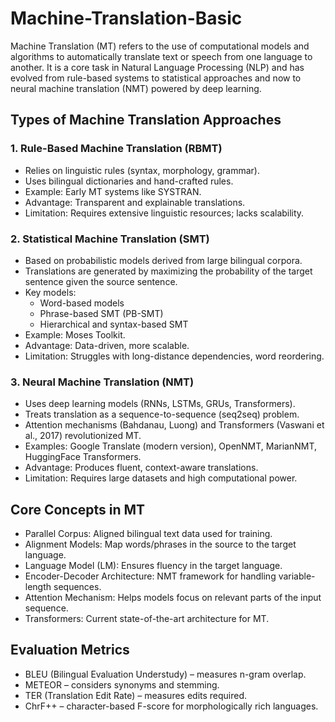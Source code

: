 # Machine-Translation-Basic
Machine Translation (MT) refers to the use of computational models and algorithms to automatically translate text or speech from one language to another. It is a core task in Natural Language Processing (NLP) and has evolved from rule-based systems to statistical approaches and now to neural machine translation (NMT) powered by deep learning.

## Types of Machine Translation Approaches
### 1. Rule-Based Machine Translation (RBMT)

* Relies on linguistic rules (syntax, morphology, grammar).
* Uses bilingual dictionaries and hand-crafted rules.
* Example: Early MT systems like SYSTRAN.
* Advantage: Transparent and explainable translations.
* Limitation: Requires extensive linguistic resources; lacks scalability.

### 2. Statistical Machine Translation (SMT)

* Based on probabilistic models derived from large bilingual corpora.
* Translations are generated by maximizing the probability of the target sentence given the source sentence.
* Key models:
  * Word-based models
  * Phrase-based SMT (PB-SMT)
  * Hierarchical and syntax-based SMT
* Example: Moses Toolkit.
* Advantage: Data-driven, more scalable.
* Limitation: Struggles with long-distance dependencies, word reordering.

### 3. Neural Machine Translation (NMT)

* Uses deep learning models (RNNs, LSTMs, GRUs, Transformers).
* Treats translation as a sequence-to-sequence (seq2seq) problem.
* Attention mechanisms (Bahdanau, Luong) and Transformers (Vaswani et al., 2017) revolutionized MT.
* Examples: Google Translate (modern version), OpenNMT, MarianNMT, HuggingFace Transformers.
* Advantage: Produces fluent, context-aware translations.
* Limitation: Requires large datasets and high computational power.

## Core Concepts in MT

* Parallel Corpus: Aligned bilingual text data used for training.
* Alignment Models: Map words/phrases in the source to the target language.
* Language Model (LM): Ensures fluency in the target language.
* Encoder-Decoder Architecture: NMT framework for handling variable-length sequences.
* Attention Mechanism: Helps models focus on relevant parts of the input sequence.
* Transformers: Current state-of-the-art architecture for MT.

## Evaluation Metrics

* BLEU (Bilingual Evaluation Understudy) – measures n-gram overlap.
* METEOR – considers synonyms and stemming.
* TER (Translation Edit Rate) – measures edits required.
* ChrF++ – character-based F-score for morphologically rich languages.
